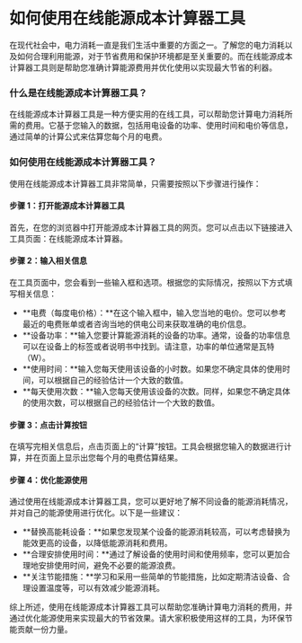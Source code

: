 如何使用在线能源成本计算器工具
===============

在现代社会中，电力消耗一直是我们生活中重要的方面之一。了解您的电力消耗以及如何合理利用能源，对于节省费用和保护环境都是至关重要的。而在线能源成本计算器工具则是帮助您准确计算能源费用并优化使用以实现最大节省的利器。

### 什么是在线能源成本计算器工具？

在线能源成本计算器工具是一种方便实用的在线工具，可以帮助您计算电力消耗所需的费用。它基于您输入的数据，包括用电设备的功率、使用时间和电价等信息，通过简单的计算公式来估算您每个月的电费。

### 如何使用在线能源成本计算器工具？

使用在线能源成本计算器工具非常简单，只需要按照以下步骤进行操作：

#### 步骤 1：打开能源成本计算器工具

首先，在您的浏览器中打开能源成本计算器工具的网页。您可以点击以下链接进入工具页面：在线能源成本计算器。

#### 步骤 2：输入相关信息

在工具页面中，您会看到一些输入框和选项。根据您的实际情况，按照以下方式填写相关信息：

- **电费（每度电价格）：**在这个输入框中，输入您当地的电价。您可以参考最近的电费账单或者咨询当地的供电公司来获取准确的电价信息。
- **设备功率：**输入您要计算能源消耗的设备的功率。通常，设备的功率信息可以在设备上的标签或者说明书中找到。请注意，功率的单位通常是瓦特（W）。
- **使用时间：**输入您每天使用该设备的小时数。如果您不确定具体的使用时间，可以根据自己的经验估计一个大致的数值。
- **每天使用次数：**输入您每天使用该设备的次数。同样，如果您不确定具体的使用次数，可以根据自己的经验估计一个大致的数值。

#### 步骤 3：点击计算按钮

在填写完相关信息后，点击页面上的“计算”按钮。工具会根据您输入的数据进行计算，并在页面上显示出您每个月的电费估算结果。

#### 步骤 4：优化能源使用

通过使用在线能源成本计算器工具，您可以更好地了解不同设备的能源消耗情况，并对自己的能源使用进行优化。以下是一些建议：

- **替换高能耗设备：**如果您发现某个设备的能源消耗较高，可以考虑替换为能效更高的设备，以降低能源消耗和费用。
- **合理安排使用时间：**通过了解设备的使用时间和使用频率，您可以更加合理地安排使用时间，避免不必要的能源浪费。
- **关注节能措施：**学习和采用一些简单的节能措施，比如定期清洁设备、合理设置温度等，可以有效减少能源消耗。

综上所述，使用在线能源成本计算器工具可以帮助您准确计算电力消耗的费用，并通过优化能源使用来实现最大的节省效果。请大家积极使用这样的工具，为环保节能贡献一份力量。